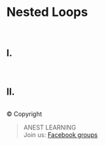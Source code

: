 # Nested Loops

<br />

## I.

<br />

## II.


##  

© Copyright
> ANEST LEARNING  
> Join us: [Facebook groups](https://www.facebook.com/groups/anest.learning/)
